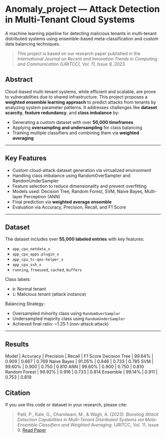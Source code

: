 # Anomaly_project — Attack Detection in Multi-Tenant Cloud Systems

A machine learning pipeline for detecting malicious tenants in multi-tenant distributed systems using ensemble-based meta-classification and custom data balancing techniques.

> This project is based on our research paper published in the *International Journal on Recent and Innovation Trends in Computing and Communication (IJRITCC), Vol. 11, Issue 9, 2023.*

## Abstract

Cloud-based multi-tenant systems, while efficient and scalable, are prone to vulnerabilities due to shared infrastructure. This project proposes a **weighted ensemble learning approach** to predict attacks from tenants by analyzing system parameter patterns. It addresses challenges like **dataset scarcity**, **feature redundancy**, and **class imbalance** by:
- Generating a custom dataset with over **50,000 timeframes**
- Applying **oversampling and undersampling** for class balancing
- Training multiple classifiers and combining them via **weighted averaging**

---

## Key Features

- Custom cloud-attack dataset generation via virtualized environment
- Handling class imbalance using RandomOverSampler and RandomUnderSampler
- Feature selection to reduce dimensionality and prevent overfitting
- Models used: Decision Tree, Random Forest, SVM, Naive Bayes, Multi-layer Perceptron (ANN)
- Final prediction via **weighted average ensemble**
- Evaluation via Accuracy, Precision, Recall, and F1 Score

---

## Dataset

The dataset includes over **55,000 labeled entries** with key features:
- `app_cpu_netdata_x`
- `app_cpu_apps.plugin_x`
- `app_cpu_tc-qos-helper_x`
- `app_cpu_ssh_x`
- `running`, `freeused`, `cached`, `buffers`

Class labels:
- `0`: Normal tenant
- `1`: Malicious tenant (attack instance)

Balancing Strategy:
- Oversampled minority class using `RandomOverSampler`
- Undersampled majority class using `RandomUnderSampler`
- Achieved final ratio: ~1.25:1 (non-attack:attack)

---

## Results

Model | Accuracy | Precision | Recall | F1 Score
Decision Tree | 99.64% | 0.909 | 0.667 | 0.769
Naive Bayes | 91.05% | 0.846 | 0.733 | 0.785
SVM | 99.60% | 0.900 | 0.750 | 0.810
ANN | 99.60% | 0.900 | 0.750 | 0.810
Random Forest | 99.92% | 0.916 | 0.733 | 0.814
Ensemble | 99.14% | 0.911 | 0.753 | 0.819

## Citation

If you use this code or dataset in your research, please cite:

> Patil, P., Kale, G., Chandwani, M., & Wagh, A. (2023). _Boosting Attack Detection Capabilities in Multi-Tenant Distributed Systems via Meta-Ensemble Classifiers and Weighted Averaging_. IJRITCC, Vol. 11, Issue 9. [Read Paper](http://www.ijritcc.org/download/Boosting-Attack-Detection-Capabilities-in-Multi-Tenant-Distributed-Systems-via-Meta-Ensemble-Classifiers-and-Weighted-Averaging.pdf)

